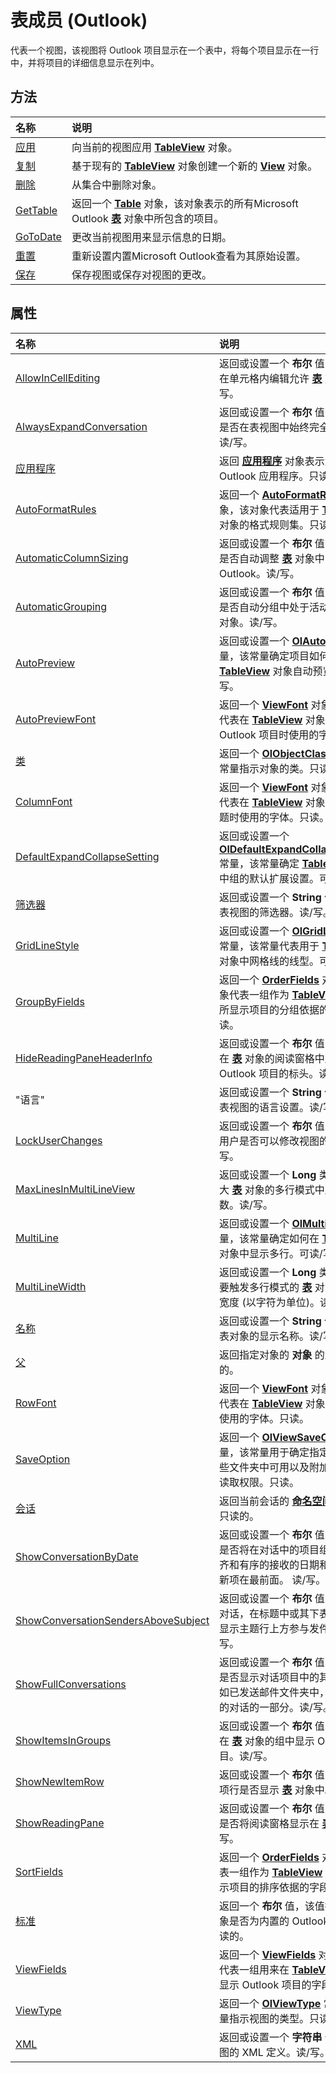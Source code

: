 
# 表成员 (Outlook)


代表一个视图，该视图将 Outlook 项目显示在一个表中，将每个项目显示在一行中，并将项目的详细信息显示在列中。


## 方法



|**名称**|**说明**|
|:-----|:-----|
|[应用](c3855dee-c86b-a618-ba3e-968cca87e0e1.md)|向当前的视图应用  **[TableView](026e27f8-1655-060d-e8cc-87eaaf4f1510.md)** 对象。|
|[复制](985b5aaa-1f66-77e3-a035-3e2030318bf8.md)|基于现有的  **[TableView](026e27f8-1655-060d-e8cc-87eaaf4f1510.md)** 对象创建一个新的 **[View](41c8d149-9912-1685-4c8b-3c849cc6f1ed.md)** 对象。|
|[删除](17ff648a-bfbd-4284-b049-39f0d23df45d.md)|从集合中删除对象。|
|[GetTable](4f20a3cc-5ec9-a58b-8fcf-00e86f160493.md)|返回一个 **[Table](0affaafd-93fe-227a-acee-e09a86cadc20.md)** 对象，该对象表示的所有Microsoft Outlook **[表](026e27f8-1655-060d-e8cc-87eaaf4f1510.md)** 对象中所包含的项目。|
|[GoToDate](debe2756-686a-b9cd-364d-e01a589d39a4.md)|更改当前视图用来显示信息的日期。|
|[重置](bb164b86-804c-8b4f-4dd7-505d400e8b08.md)|重新设置内置Microsoft Outlook查看为其原始设置。|
|[保存](729f20ee-f9ea-93de-f38a-ebc8e9da4b2e.md)|保存视图或保存对视图的更改。|

## 属性



|**名称**|**说明**|
|:-----|:-----|
|[AllowInCellEditing](dc6fa249-405f-6262-b085-53da15ba3d72.md)|返回或设置一个 **布尔** 值，确定是否在单元格内编辑允许 **[表](026e27f8-1655-060d-e8cc-87eaaf4f1510.md)** 对象中。读/写。|
|[AlwaysExpandConversation](99d74daf-7d3d-80b4-cf00-42f3f2cbd60b.md)|返回或设置一个 **布尔** 值，该值指示是否在表视图中始终完全展开对话。读/写。|
|[应用程序](9cd1742f-4657-b7fb-2c70-04d542f98472.md)|返回 **[应用程序](797003e7-ecd1-eccb-eaaf-32d6ddde8348.md)** 对象表示父对象的 Outlook 应用程序。只读的。|
|[AutoFormatRules](9f5dbae6-a9a4-2ff7-087b-906e9bdc2da0.md)|返回一个  **[AutoFormatRules](74514b71-964c-f17b-4df6-e1a5c5ed2b52.md)** 对象，该对象代表适用于 **[TableView](026e27f8-1655-060d-e8cc-87eaaf4f1510.md)** 对象的格式规则集。只读。|
|[AutomaticColumnSizing](b599fec1-a6a4-fc12-0d95-bae9491c40d1.md)|返回或设置一个 **布尔** 值，该值指示是否自动调整 **[表](026e27f8-1655-060d-e8cc-87eaaf4f1510.md)** 对象中的列大小由 Outlook。读/写。|
|[AutomaticGrouping](2f773e6b-c4dd-7b2c-461b-91dd0e71a3f8.md)|返回或设置一个 **布尔** 值，该值指示是否自动分组中处于活动状态的 **[表](026e27f8-1655-060d-e8cc-87eaaf4f1510.md)** 对象。读/写。|
|[AutoPreview](51d20d34-5a2f-03f6-cfea-2279d286f067.md)|返回或设置一个  **[OlAutoPreview](241df9d3-f615-e2c8-7256-20c9e1053f43.md)** 常量，该常量确定项目如何通过 **[TableView](026e27f8-1655-060d-e8cc-87eaaf4f1510.md)** 对象自动预览。可读/写。|
|[AutoPreviewFont](988e7bc4-9957-f611-b89e-1eb7a14fbfcc.md)|返回一个  **[ViewFont](cbd7c6ce-f49a-1627-0ad9-a019911fb47b.md)** 对象，该对象代表在 **[TableView](026e27f8-1655-060d-e8cc-87eaaf4f1510.md)** 对象中自动预览 Outlook 项目时使用的字体。只读。|
|[类](856343d9-2afa-4392-fb13-9abc77873e8b.md)|返回一个 **[OlObjectClass](33d724b3-df3c-2a7f-a80f-93b66d96f588.md)** 常量，该常量指示对象的类。只读的。|
|[ColumnFont](f69ff872-1823-b5c0-9a3d-d4cf72973be1.md)|返回一个  **[ViewFont](cbd7c6ce-f49a-1627-0ad9-a019911fb47b.md)** 对象，该对象代表在 **[TableView](026e27f8-1655-060d-e8cc-87eaaf4f1510.md)** 对象中显示列标题时使用的字体。只读。|
|[DefaultExpandCollapseSetting](16b30b8b-6c51-1b14-f5e2-0dff68461b7a.md)|返回或设置一个  **[OlDefaultExpandCollapseSetting](b05310dc-0bb6-2f78-d3f2-56c02402bbf9.md)** 常量，该常量确定 **[TableView](026e27f8-1655-060d-e8cc-87eaaf4f1510.md)** 对象中组的默认扩展设置。可读写。|
|[筛选器](7e65e578-5f0c-d875-608c-cefe9bc1b55b.md)|返回或设置一个 **String** 值，该值代表视图的筛选器。读/写。|
|[GridLineStyle](b3a95e34-4d22-e208-255d-43fc2456f0e6.md)|返回或设置一个  **[OlGridLineStyle](ca89d3fc-eaa2-990f-641e-76a394f22e42.md)** 常量，该常量代表用于 **[TableView](026e27f8-1655-060d-e8cc-87eaaf4f1510.md)** 对象中网格线的线型。可读/写。|
|[GroupByFields](42071d7b-0e41-c959-cb54-c49307d22a87.md)|返回一个  **[OrderFields](e115fb80-352d-fd2e-c1c3-d266776fe122.md)** 对象，该对象代表一组作为 **[TableView](026e27f8-1655-060d-e8cc-87eaaf4f1510.md)** 对象中所显示项目的分组依据的字段。只读。|
|[HideReadingPaneHeaderInfo](1932f837-f04a-4bf4-e327-6666f5b89b5a.md)|返回或设置一个 **布尔** 值，确定是否在 **[表](026e27f8-1655-060d-e8cc-87eaaf4f1510.md)** 对象的阅读窗格中显示 Outlook 项目的标头。读/写。|
|"语言"[](cd600b12-0858-3edb-9c3a-5dc4cd0fc8bc.md)|返回或设置一个 **String** 值，该值代表视图的语言设置。读/写。|
|[LockUserChanges](3d4491ff-dad0-055a-b9e5-9de19cd1eb0d.md)|返回或设置一个 **布尔** 值，该值指示用户是否可以修改视图的设置。读/写。|
|[MaxLinesInMultiLineView](e9001b61-bae4-72f2-4aa2-6d1c1e4fc086.md)|返回或设置一个 **Long** 类型，确定最大 **[表](026e27f8-1655-060d-e8cc-87eaaf4f1510.md)** 对象的多行模式中显示的行数。读/写。|
|[MultiLine](732b39ca-ec7f-5a43-db55-3351a368b599.md)|返回或设置一个  **[OlMultiLine](9af600cc-7a46-64d2-7e78-958a8aafbe66.md)** 常量，该常量确定如何在 **[TableView](026e27f8-1655-060d-e8cc-87eaaf4f1510.md)** 对象中显示多行。可读/写。|
|[MultiLineWidth](4b2a7d06-f6f7-fa9f-8957-bdc451e248e7.md)|返回或设置一个 **Long** 类型，表示需要触发多行模式的 **[表](026e27f8-1655-060d-e8cc-87eaaf4f1510.md)** 对象中的文本宽度 (以字符为单位)。读/写|
|[名称](070a4ba5-9531-75fb-e829-b5ccc77b59a7.md)|返回或设置一个 **String** 值，该值代表对象的显示名称。读/写。|
|[父](0ac79f6a-288d-8a73-92c6-36d639850762.md)|返回指定对象的 **对象** 的父级。只读的。|
|[RowFont](691be8dc-8811-64d0-7473-93a0fe8b4749.md)|返回一个  **[ViewFont](cbd7c6ce-f49a-1627-0ad9-a019911fb47b.md)** 对象，该对象代表在 **[TableView](026e27f8-1655-060d-e8cc-87eaaf4f1510.md)** 对象中显示行时使用的字体。只读。|
|[SaveOption](ddd50cb7-60e4-e820-3f3a-e84320fc76be.md)|返回一个  **[OlViewSaveOption](c08bab4d-ecdd-a2ac-1cdc-fa910f9585e0.md)** 常量，该常量用于确定指定的视图在哪些文件夹中可用以及附加到该视图的读取权限。只读。|
|[会话](6443565e-2a7a-5466-a68e-9baf13e316c5.md)|返回当前会话的 **[命名空间](f0dcaa19-07f5-5d42-a3bf-2e42b7885644.md)** 的对象。只读的。|
|[ShowConversationByDate](b568d714-93ce-e4a4-c84c-b0870dd565dd.md)|返回或设置一个 **布尔** 值，该值指示是否将在对话中的项目组织垂直左对齐和有序的接收的日期和时间，与最新项在最前面。 读/写。|
|[ShowConversationSendersAboveSubject](fa7514c1-a9e1-0bc3-9c94-d537d7d73e00.md)|返回或设置一个 **布尔** 值，该值指示对话，在标题中或其下表视图中是否显示主题行上方参与发件人。读/写。|
|[ShowFullConversations](126cab84-5276-43bd-c19c-2d442e5a2aad.md)|返回或设置一个 **布尔** 值，该值指示是否显示对话项目中的其他文件夹，如已发送邮件文件夹中，在表视图中的对话的一部分。读/写。|
|[ShowItemsInGroups](b5056f03-8f69-778a-4ab2-7ea864057280.md)|返回或设置一个 **布尔** 值，确定是否在 **[表](026e27f8-1655-060d-e8cc-87eaaf4f1510.md)** 对象的组中显示 Outlook 项目。读/写。|
|[ShowNewItemRow](2e389bb6-9d1f-6c9d-0cdc-b177705d620b.md)|返回或设置一个 **布尔** 值，确定新的项行是否显示 **[表](026e27f8-1655-060d-e8cc-87eaaf4f1510.md)** 对象中。读/写|
|[ShowReadingPane](4cf87f66-fc93-7428-1b1c-9541e699f8c9.md)|返回或设置一个 **布尔** 值，该值指示是否将阅读窗格显示在 **[表](026e27f8-1655-060d-e8cc-87eaaf4f1510.md)** 对象。读/写。|
|[SortFields](0b643d55-c4cb-dcba-b90b-66f6b936b5a8.md)|返回一个  **[OrderFields](e115fb80-352d-fd2e-c1c3-d266776fe122.md)** 对象，它代表一组作为 **[TableView](026e27f8-1655-060d-e8cc-87eaaf4f1510.md)** 对象中所显示项目的排序依据的字段。只读。|
|[标准](ad60a066-aefc-2043-b582-e5442a038f5d.md)|返回一个 **布尔** 值，该值指示 **[表](026e27f8-1655-060d-e8cc-87eaaf4f1510.md)** 对象是否为内置的 Outlook 视图。只读的。|
|[ViewFields](c4c6257e-fdbe-c187-86c5-34bee3eb0bd3.md)|返回一个  **[ViewFields](2516faed-ed11-6cb3-ce9c-b6afa788e909.md)** 对象，该对象代表一组用来在 **[TableView](026e27f8-1655-060d-e8cc-87eaaf4f1510.md)** 对象中显示 Outlook 项目的字段。只读。|
|[ViewType](35236014-e4e3-b652-a7f2-1b278d3a844d.md)|返回一个  **[OlViewType](f2fec9d0-55c2-0991-0e1b-4dd653fdf09d.md)** 常量，该常量指示视图的类型。只读。|
|[XML](0f085984-3056-6603-ca12-a4436abf429f.md)|返回或设置一个 **字符串** 值，指定视图的 XML 定义。读/写。|
